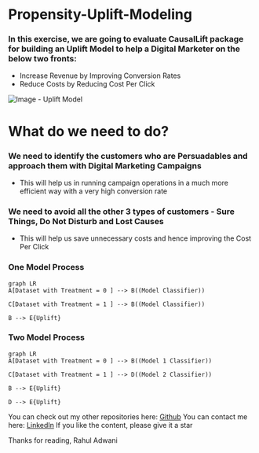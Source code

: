 # Propensity-Uplift-Modeling

### In this exercise, we are going to evaluate CausalLift package for building an Uplift Model to help a Digital Marketer on the below two fronts:
- Increase Revenue by Improving Conversion Rates
- Reduce Costs by Reducing Cost Per Click

![Image - Uplift Model](https://raw.github.com/rahul-adwani/Propensity-Uplift-Modeling/main/images/uplift.jpg)

# What do we need to do?

### We need to identify the customers who are Persuadables and approach them with Digital Marketing Campaigns
- This will help us in running campaign operations in a much more efficient way with a very high conversion rate
### We need to avoid all the other 3 types of customers - Sure Things, Do Not Disturb and Lost Causes
- This will help us save unnecessary costs and hence improving the Cost Per Click

### One Model Process

```mermaid
graph LR
A[Dataset with Treatment = 0 ] --> B((Model Classifier))

C[Dataset with Treatment = 1 ] --> B((Model Classifier))

B --> E{Uplift}
```

### Two Model Process

```mermaid
graph LR
A[Dataset with Treatment = 0 ] --> B((Model 1 Classifier))

C[Dataset with Treatment = 1 ] --> D((Model 2 Classifier))

B --> E{Uplift}

D --> E{Uplift}
```

You can check out my other repositories here: [Github](https://github.com/rahul-adwani?tab=repositories)
You can contact me here: [LinkedIn](https://www.linkedin.com/in/rahuladwani/)
If you like the content, please give it a star

Thanks for reading,
Rahul Adwani
